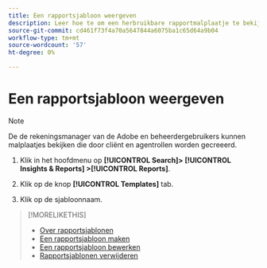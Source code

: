 ```yaml
---
title: Een rapportsjabloon weergeven
description: Leer hoe te om een herbruikbare rapportmalplaatje te bekijken.
source-git-commit: cd461f73f4a70a5647844a6075ba1c65d64a9b04
workflow-type: tm+mt
source-wordcount: '57'
ht-degree: 0%

---
```


# Een rapportsjabloon weergeven

>[!NOTE]
>
>De de rekeningsmanager van de Adobe en beheerdergebruikers kunnen malplaatjes bekijken die door cliënt en agentrollen worden gecreeerd.

1. Klik in het hoofdmenu op **[!UICONTROL Search]> [!UICONTROL Insights & Reports] >[!UICONTROL Reports]**.

1. Klik op de knop **[!UICONTROL Templates]** tab.

1. Klik op de sjabloonnaam.

>[!MORELIKETHIS]
>
>* [Over rapportsjablonen](template-about.md)
>* [Een rapportsjabloon maken](template-create.md)
>* [Een rapportsjabloon bewerken](template-edit.md)
>* [Rapportsjablonen verwijderen](template-delete.md)

